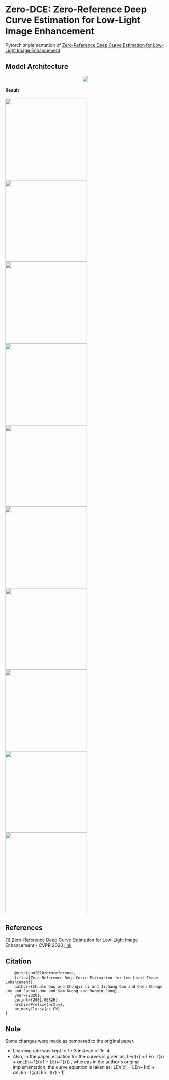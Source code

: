 # Zero-DCE: Zero-Reference Deep Curve Estimation for Low-Light Image Enhancement
Pytorch implementation of [Zero-Reference Deep Curve Estimation for Low-Light Image Enhancement](https://openaccess.thecvf.com/content_CVPR_2020/papers/Guo_Zero-Reference_Deep_Curve_Estimation_for_Low-Light_Image_Enhancement_CVPR_2020_paper.pdf)

## Model Architecture

<p align="center">
<img src="https://github.com/talha1503/Zero-DCE/blob/master/assets/model_architecture.png">
</p>


#### Result

<img src="https://github.com/talha1503/Zero-DCE/blob/master/assets/results/2_input.bmp" width="256" height="256">  <img src="https://github.com/talha1503/Zero-DCE/blob/master/assets/results/2_output.bmp" width="256" height="256"> <br>
<img src="https://github.com/talha1503/Zero-DCE/blob/master/assets/results/5_input.bmp" width="256" height="256">  <img src="https://github.com/talha1503/Zero-DCE/blob/master/assets/results/5_output.bmp" width="256" height="256"> <br>
<img src="https://github.com/talha1503/Zero-DCE/blob/master/assets/results/6_input.bmp" width="256" height="256">  <img src="https://github.com/talha1503/Zero-DCE/blob/master/assets/results/6_output.bmp" width="256" height="256"> <br>
<img src="https://github.com/talha1503/Zero-DCE/blob/master/assets/results/8_input.bmp" width="256" height="256">  <img src="https://github.com/talha1503/Zero-DCE/blob/master/assets/results/8_output.bmp" width="256" height="256"> <br>
<img src="https://github.com/talha1503/Zero-DCE/blob/master/assets/results/10_input.bmp" width="256" height="256">  <img src="https://github.com/talha1503/Zero-DCE/blob/master/assets/results/10_output.bmp" width="256" height="256"> <br>


## References
[1] Zero-Reference Deep Curve Estimation for Low-Light Image Enhancement - CVPR 2020 [link](https://openaccess.thecvf.com/content_CVPR_2020/papers/Guo_Zero-Reference_Deep_Curve_Estimation_for_Low-Light_Image_Enhancement_CVPR_2020_paper.pdf)


## Citation
```
    @misc{guo2020zeroreference,
    title={Zero-Reference Deep Curve Estimation for Low-Light Image Enhancement},
    author={Chunle Guo and Chongyi Li and Jichang Guo and Chen Change Loy and Junhui Hou and Sam Kwong and Runmin Cong},
    year={2020},
    eprint={2001.06826},
    archivePrefix={arXiv},
    primaryClass={cs.CV}
}
```

## Note
Some changes were made as compared to the original paper.
<ul>
<li>
Learning rate was kept to 1e-3 instead of 1e-4.
</li>
<li>
Also, in the paper, equation for the curves is given as: LEn(x) = LEn−1(x) + αnLEn−1(x)(1 − LEn−1(x)) , whereas in the author's original implementation, the curve equation is taken as: LEn(x) = LEn−1(x) + αnLEn−1(x)(LEn−1(x) - 1)
</li>
</ul>
